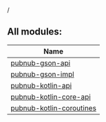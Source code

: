 /

## All modules:

| Name |
|---|
| [pubnub-gson-api](pubnub-gson/pubnub-gson-api/index.md) |  |
| [pubnub-gson-impl](pubnub-gson/pubnub-gson-impl/index.md) |  |
| [pubnub-kotlin-api](pubnub-kotlin/pubnub-kotlin-api/index.md) |  |
| [pubnub-kotlin-core-api](pubnub-kotlin/pubnub-kotlin-core-api/index.md) |  |
| [pubnub-kotlin-coroutines](pubnub-kotlin/pubnub-kotlin-coroutines/index.md) |  |